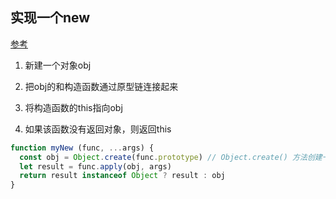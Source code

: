 ## 实现一个new

[参考](https://juejin.cn/post/6991483397495324703)

1. 新建一个对象obj

2. 把obj的和构造函数通过原型链连接起来

3. 将构造函数的this指向obj

4. 如果该函数没有返回对象，则返回this


```js
function myNew (func, ...args) {
  const obj = Object.create(func.prototype) // Object.create() 方法创建一个新对象，使用现有的对象来提供新创建的对象的__proto__
  let result = func.apply(obj, args)
  return result instanceof Object ? result : obj
}
```